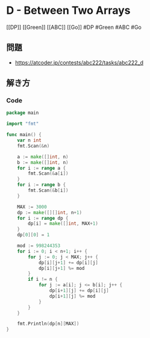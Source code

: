 # D - Between Two Arrays
[[DP]] [[Green]] [[ABC]] [[Go]]
#DP #Green #ABC #Go 

## 問題
- https://atcoder.jp/contests/abc222/tasks/abc222_d

## 解き方
### Code
```go
package main

import "fmt"

func main() {
	var n int
	fmt.Scan(&n)

	a := make([]int, n)
	b := make([]int, n)
	for i := range a {
		fmt.Scan(&a[i])
	}
	for i := range b {
		fmt.Scan(&b[i])
	}

	MAX := 3000
	dp := make([][]int, n+1)
	for i := range dp {
		dp[i] = make([]int, MAX+1)
	}
	dp[0][0] = 1

	mod := 998244353
	for i := 0; i < n+1; i++ {
		for j := 0; j < MAX; j++ {
			dp[i][j+1] += dp[i][j]
			dp[i][j+1] %= mod
		}
		if i != n {
			for j := a[i]; j <= b[i]; j++ {
				dp[i+1][j] += dp[i][j]
				dp[i+1][j] %= mod
			}
		}
	}

	fmt.Println(dp[n][MAX])
}
```